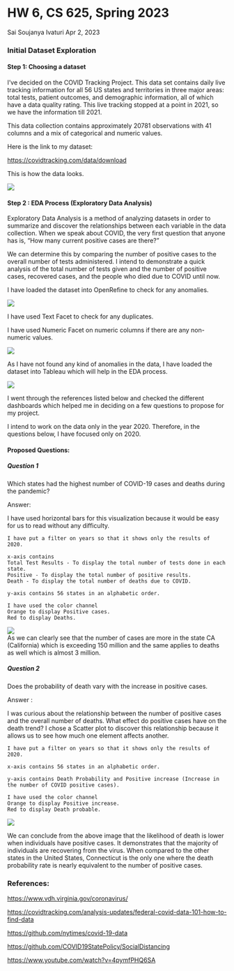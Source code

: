 HW 6, CS 625, Spring 2023
================
Sai Soujanya Ivaturi
Apr 2, 2023

### Initial Dataset Exploration

#### Step 1: Choosing a dataset

I’ve decided on the COVID Tracking Project. This data set contains daily
live tracking information for all 56 US states and territories in three
major areas: total tests, patient outcomes, and demographic information,
all of which have a data quality rating. This live tracking stopped at a
point in 2021, so we have the information till 2021.

This data collection contains approximately 20781 observations with 41
columns and a mix of categorical and numeric values.

Here is the link to my dataset:

<https://covidtracking.com/data/download>

This is how the data looks.

![](data.png)

#### Step 2 : EDA Process (Exploratory Data Analysis)

Exploratory Data Analysis is a method of analyzing datasets in order to
summarize and discover the relationships between each variable in the
data collection. When we speak about COVID, the very first question that
anyone has is, “How many current positive cases are there?”

We can determine this by comparing the number of positive cases to the
overall number of tests administered. I intend to demonstrate a quick
analysis of the total number of tests given and the number of positive
cases, recovered cases, and the people who died due to COVID until now.

I have loaded the dataset into OpenRefine to check for any anomalies.

![](InitialOpenRefine.png)

I have used Text Facet to check for any duplicates.

I have used Numeric Facet on numeric columns if there are any
non-numeric values.

![](FinalOpenRefine.png)

As I have not found any kind of anomalies in the data, I have loaded the
dataset into Tableau which will help in the EDA process.

![](TableauData.png)

I went through the references listed below and checked the different
dashboards which helped me in deciding on a few questions to propose for
my project.

I intend to work on the data only in the year 2020. Therefore, in the
questions below, I have focused only on 2020.

#### Proposed Questions:

##### Question 1

Which states had the highest number of COVID-19 cases and deaths during
the pandemic?

Answer:

I have used horizontal bars for this visualization because it would be
easy for us to read without any difficulty.

    I have put a filter on years so that it shows only the results of 2020.

    x-axis contains 
    Total Test Results - To display the total number of tests done in each state.
    Positive - To display the total number of positive results.
    Death - To display the total number of deaths due to COVID.

    y-axis contains 56 states in an alphabetic order.

    I have used the color channel
    Orange to display Positive cases.
    Red to display Deaths.

![](Question1.png)  
As we can clearly see that the number of cases are more in the state CA
(California) which is exceeding 150 million and the same applies to
deaths as well which is almost 3 million.

##### Question 2

Does the probability of death vary with the increase in positive cases.

Answer :

I was curious about the relationship between the number of positive
cases and the overall number of deaths. What effect do positive cases
have on the death trend? I chose a Scatter plot to discover this
relationship because it allows us to see how much one element affects
another.

    I have put a filter on years so that it shows only the results of 2020.

    x-axis contains 56 states in an alphabetic order.

    y-axis contains Death Probability and Positive increase (Increase in the number of COVID positive cases).

    I have used the color channel 
    Orange to display Positive increase.
    Red to display Death probable.

![](Question2.png)

We can conclude from the above image that the likelihood of death is
lower when individuals have positive cases. It demonstrates that the
majority of individuals are recovering from the virus. When compared to
the other states in the United States, Connecticut is the only one where
the death probability rate is nearly equivalent to the number of
positive cases.

### References:

<https://www.vdh.virginia.gov/coronavirus/>

<https://covidtracking.com/analysis-updates/federal-covid-data-101-how-to-find-data>

<https://github.com/nytimes/covid-19-data>

<https://github.com/COVID19StatePolicy/SocialDistancing>

<https://www.youtube.com/watch?v=4pymfPHQ6SA>

